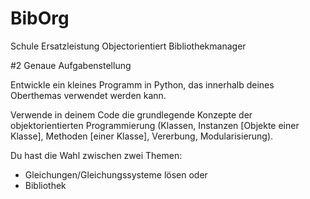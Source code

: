 # BibOrg
Schule Ersatzleistung Objectorientiert Bibliothekmanager


#2 Genaue Aufgabenstellung

Entwickle ein kleines Programm in Python, das innerhalb deines Oberthemas verwendet werden kann.

Verwende in deinem Code die grundlegende Konzepte der objektorientierten Programmierung (Klassen, Instanzen [Objekte einer Klasse], Methoden [einer Klasse], Vererbung, Modularisierung).

Du hast die Wahl zwischen zwei Themen:
- Gleichungen/Gleichungssysteme lösen
oder
- Bibliothek

